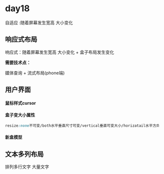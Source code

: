 # day18

自适应 :随着屏幕发生宽高 大小变化 

## 响应式布局

响应式：随着屏幕发生宽高 大小变化  + 盒子布局发生变化



**需要技术点：**

媒体查询   +  流式布局(phone端)





## 用户界面

#### 鼠标样式cursor 

#### 盒子变大小属性

```css
resize:none不可变/both水平垂直尺寸可变/vertical垂直可变大小/horizatail水平方向可变大小
```

#### 新盒模型





## 文本多列布局

排列多行文字  大量文字 







